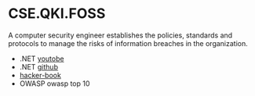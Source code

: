 # CSE.__QKI.FOSS__
A computer security engineer establishes the policies, standards and protocols to manage the risks of information breaches in the organization.
- .NET <a href="https://www.youtube.com/watch?v=-m_QQkXTOww">youtobe</a>
- .NET <a href="https://github.com/icsharpcode">github</a>
- <a href="https://ihatefeds.com/No.Starch-2018-Linux.Basics.For.Aspiring.Hackers.pdf">hacker-book</a>
- OWASP <a hfef="https://owasp.org/www-project-top-ten/"> owasp top 10</a>
